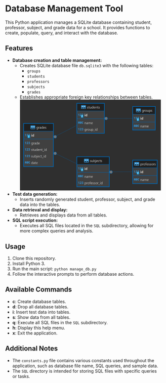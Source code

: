 # Database Management Tool

This Python application manages a SQLite database containing student, professor, subject, and grade data for a school. It provides functions to create, populate, query, and interact with the database.

## Features

- **Database creation and table management:**
    - Creates SQLite database file `db.sqlite3` with the following tables:
        - `groups`
        - `students`
        - `professors`
        - `subjects`
        - `grades`
    - Establishes appropriate foreign key relationships between tables.
  ![Database diagram](diagrams/db.sqlite3.png)
- **Test data generation:**
    - Inserts randomly generated student, professor, subject, and grade data into the tables.
- **Data retrieval and display:**
    - Retrieves and displays data from all tables.
- **SQL script execution:**
    - Executes all SQL files located in the `SQL` subdirectory, allowing for more complex queries and analysis.

## Usage

1. Clone this repository.
2. Install Python 3.
3. Run the main script: `python manage_db.py`
4. Follow the interactive prompts to perform database actions.

## Available Commands

- **c**: Create database tables.
- **d**: Drop all database tables.
- **i**: Insert test data into tables.
- **s**: Show data from all tables.
- **q**: Execute all SQL files in the `SQL` subdirectory.
- **h**: Display this help menu.
- **x**: Exit the application.

## Additional Notes

- The `constants.py` file contains various constants used throughout the application, such as database file name, SQL queries, and sample data.
- The `SQL` directory is intended for storing SQL files with specific queries or tasks.
